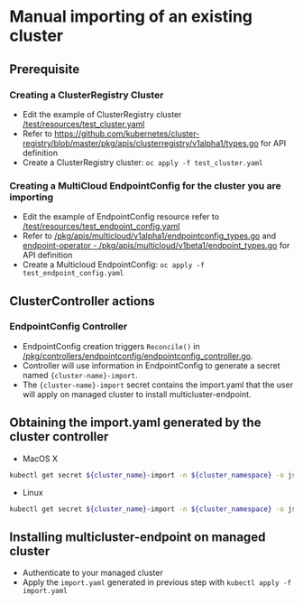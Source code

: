 # Manual importing of an existing cluster

## Prerequisite

### Creating a ClusterRegistry Cluster

- Edit the example of ClusterRegistry cluster [/test/resources/test_cluster.yaml](https://github.com/open-cluster-management/rcm-controller/blob/master/test/resources/test_cluster.yaml)
- Refer to <https://github.com/kubernetes/cluster-registry/blob/master/pkg/apis/clusterregistry/v1alpha1/types.go> for API definition
- Create a ClusterRegistry cluster: `oc apply -f test_cluster.yaml`

### Creating a MultiCloud EndpointConfig for the cluster you are importing

- Edit the example of EndpointConfig resource refer to [/test/resources/test_endpoint_config.yaml](https://github.com/open-cluster-management/rcm-controller/blob/master/test/resources/test_endpoint_config.yaml)
- Refer to [/pkg/apis/multicloud/v1alpha1/endpointconfig_types.go](https://github.com/open-cluster-management/rcm-controller/blob/master/pkg/apis/multicloud/v1alpha1/endpointconfig_types.go) and [endpoint-operator - /pkg/apis/multicloud/v1beta1/endpoint_types.go](https://github.com/open-cluster-management/endpoint-operator/blob/master/pkg/apis/multicloud/v1beta1/endpoint_types.go) for API definition
- Create a Multicloud EndpointConfig: `oc apply -f test_endpoint_config.yaml`

## ClusterController actions

### EndpointConfig Controller

- EndpointConfig creation triggers `Reconcile()` in [/pkg/controllers/endpointconfig/endpointconfig_controller.go](https://github.com/open-cluster-management/rcm-controller/blob/master/pkg/controller/endpointconfig/endpointconfig_controller.go).
- Controller will use information in EndpointConfig to generate a secret named `{cluster-name}-import`.
- The `{cluster-name}-import` secret contains the import.yaml that the user will apply on managed cluster to install multicluster-endpoint.

## Obtaining the import.yaml generated by the cluster controller

- MacOS X

```bash
kubectl get secret ${cluster_name}-import -n ${cluster_namespace} -o jsonpath={.data.import\\.yaml} | base64 -D > import.yaml
```

- Linux

```bash
kubectl get secret ${cluster_name}-import -n ${cluster_namespace} -o jsonpath={.data.import\\.yaml} | base64 -d > import.yaml
```

## Installing multicluster-endpoint on managed cluster

- Authenticate to your managed cluster
- Apply the `import.yaml` generated in previous step with `kubectl apply -f import.yaml`
